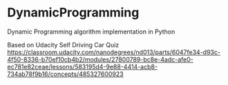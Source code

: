 # DynamicProgramming
Dynamic Programming algorithm implementation in Python

Based on Udacity Self Driving Car Quiz
https://classroom.udacity.com/nanodegrees/nd013/parts/6047fe34-d93c-4f50-8336-b70ef10cb4b2/modules/27800789-bc8e-4adc-afe0-ec781e82ceae/lessons/583195d4-9e88-4414-acb8-734ab78f9b16/concepts/485327600923
